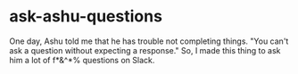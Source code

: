 # ask-ashu-questions
One day, Ashu told me that he has trouble not completing things. "You can't ask a question without expecting a response." So, I made this thing to ask him a lot of f*&amp;^*% questions on Slack.
